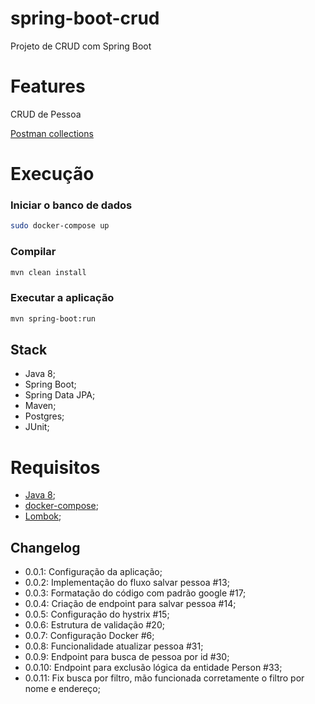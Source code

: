 # spring-boot-crud
Projeto de CRUD com Spring Boot

# Features
CRUD de Pessoa

[Postman collections](https://github.com/robertocandido/spring-boot-crud/blob/master/spring-boot-crud.postman_collection.json)

# Execução
### Iniciar o banco de dados
```bash
sudo docker-compose up
```
### Compilar
```bash
mvn clean install
```
### Executar a aplicação
```bash
mvn spring-boot:run
```

## Stack
* Java 8;
* Spring Boot;
* Spring Data JPA;
* Maven;
* Postgres;
* JUnit;

# Requisitos
* [Java 8](https://www.oracle.com/ar/java/technologies/javase/javase-jdk8-downloads.html);
* [docker-compose](https://docs.docker.com/compose/install/#install-compose);
* [Lombok](https://projectlombok.org/);


## Changelog
- 0.0.1: Configuração da aplicação;
- 0.0.2: Implementação do fluxo salvar pessoa #13;
- 0.0.3: Formatação do código com padrão google #17;
- 0.0.4: Criação de endpoint para salvar pessoa #14;
- 0.0.5: Configuração do hystrix #15;
- 0.0.6: Estrutura de validação #20;
- 0.0.7: Configuração Docker #6;
- 0.0.8: Funcionalidade atualizar pessoa #31;
- 0.0.9: Endpoint para busca de pessoa por id #30;
- 0.0.10: Endpoint para exclusão lógica da entidade Person #33;
- 0.0.11: Fix busca por filtro, mão funcionada corretamente o filtro por nome e endereço;
